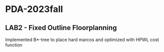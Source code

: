 # PDA-2023fall

## LAB2 - Fixed Outline Floorplanning  
Implemented B*-tree to place hard marcos and optimized 
with HPWL cost function
